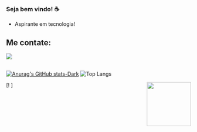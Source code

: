 


### Seja bem vindo! :coffee:	

- Aspirante em tecnologia!

## Me contate:

<div>
<a href = "mailto:contato@biancavjrp@gmail.com"><img loading="lazy" src="https://img.shields.io/badge/Gmail-D14836?style=for-the-badge&logo=gmail&logoColor=white" target="_blank"></a>  
</div>

<br>
  
[![Anurag's GitHub stats-Dark](https://github-readme-stats.vercel.app/api?username=biveronez&show_icons=true&theme=dracula#gh-dark-mode-only)](https://github.com/anuraghazra/github-readme-stats#gh-dark-mode-only)
![Top Langs](https://github-readme-stats.vercel.app/api/top-langs/?username=biveronez&layout=compact&theme=dracula#gh-dark-mode-only)

[! <img src="https://i.picasion.com/pic92/934c5fd023f6ac47ab133254e47be78e.gif" align="right" width="120" height="120" border="0" alt=""/></a>  ]


